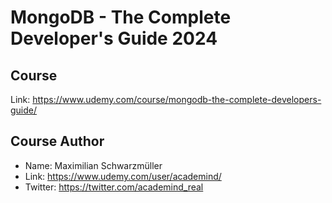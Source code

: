 # MongoDB - The Complete Developer's Guide 2024

## Course

Link: https://www.udemy.com/course/mongodb-the-complete-developers-guide/

## Course Author

* Name: Maximilian Schwarzmüller
* Link: https://www.udemy.com/user/academind/
* Twitter: https://twitter.com/academind_real
